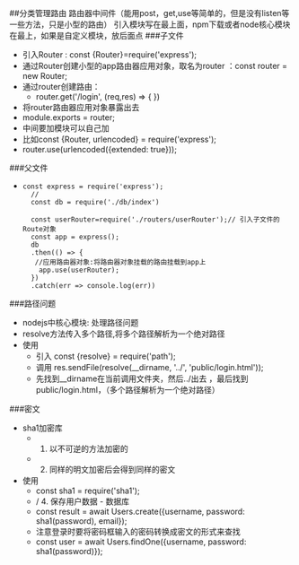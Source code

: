 ##分类管理路由
  路由器中间件（能用post，get,use等简单的，但是没有listen等一些方法，只是小型的路由）
  引入模块写在最上面，npm下载或者node核心模块在最上，如果是自定义模块，放后面点
###子文件
  * 引入Router : const {Router}=require('express');
  * 通过Router创建小型的app路由器应用对象，取名为router ：const router = new Router;
  * 通过router创建路由： 
     *  router.get('/login', (req,res) => {
       })
  * 将router路由器应用对象暴露出去
   * module.exports = router;
  * 中间要加模块可以自己加
   * 比如const {Router, urlencoded} = require('express');
   * router.use(urlencoded({extended: true}));


###父文件
*     const express = require('express');
        //
        const db = require('./db/index')

        const userRouter=require('./routers/userRouter');// 引入子文件的Route对象
        const app = express();
        db
        .then(() => {
         //应用路由器对象:将路由器对象挂载的路由挂载到app上
          app.use(userRouter);
        })
        .catch(err => console.log(err))


###路径问题
 *  nodejs中核心模块: 处理路径问题
 *  resolve方法传入多个路径,将多个路径解析为一个绝对路径
 * 使用
   * 引入  const {resolve} = require('path');
   * 调用  res.sendFile(resolve(__dirname, '../', 'public/login.html'));
   * 先找到__dirname在当前调用文件夹，然后../出去 ，最后找到public/login.html，（多个路径解析为一个绝对路径）

###密文
  * sha1加密库
    * 1. 以不可逆的方法加密的
    * 2. 同样的明文加密后会得到同样的密文
  * 使用
    * const sha1 = require('sha1');
    * / 4. 保存用户数据 - 数据库
    * const result = await Users.create({username, password: sha1(password), email});
    * 注意登录时要将密码框输入的密码转换成密文的形式来查找
    * const user = await Users.findOne({username, password: sha1(password)});
